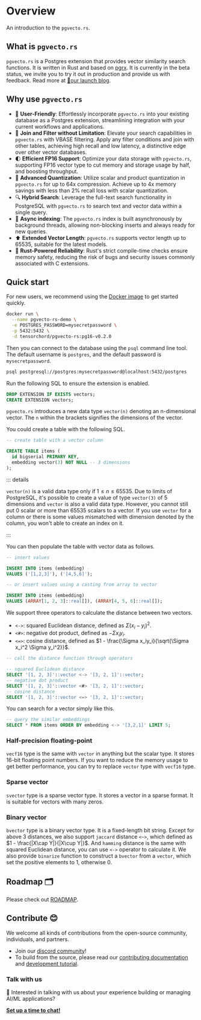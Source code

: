 # Overview

An introduction to the `pgvecto.rs`.

## What is `pgvecto.rs`

`pgvecto.rs` is a Postgres extension that provides vector similarity search functions. It is written in Rust and based on [pgrx](https://github.com/tcdi/pgrx). It is currently in the beta status, we invite you to try it out in production and provide us with feedback. Read more at [📝our launch blog](https://blog.pgvecto.rs/pgvectors-02-unifying-relational-queries-and-vector-search-in-postgresql).

## Why use `pgvecto.rs`

- 💃 **User-Friendly**: Effortlessly incorporate `pgvecto.rs` into your existing database as a Postgres extension, streamlining integration with your current workflows and applications.
- 🥅 **Join and Filter without Limitation**: Elevate your search capabilities in `pgvecto.rs` with VBASE filtering. Apply any filter conditions and join with other tables, achieving high recall and low latency, a distinctive edge over other vector databases.
- 🌓 **Efficient FP16 Support**: Optimize your data storage with `pgvecto.rs`, supporting FP16 vector type to cut memory and storage usage by half, and boosting throughput.
- 🧮 **Advanced Quantization**: Utilize scalar and product quantization in `pgvecto.rs` for up to 64x compression. Achieve up to 4x memory savings with less than 2% recall loss with scalar quantization.
- 🔍 **Hybrid Search**: Leverage the full-text search functionality in PostgreSQL with `pgvecto.rs` to search text and vector data within a single query.
- 🔗 **Async indexing**: The `pgvecto.rs` index is built asynchronously by background threads, allowing non-blocking inserts and always ready for new queries.
- ⬆️ **Extended Vector Length**: `pgvecto.rs` supports vector length up to 65535, suitable for the latest models.
- 🦀 **Rust-Powered Reliability**: Rust's strict compile-time checks ensure memory safety, reducing the risk of bugs and security issues commonly associated with C extensions.

## Quick start

For new users, we recommend using the [Docker image](https://hub.docker.com/r/tensorchord/pgvecto-rs) to get started quickly.

```sh
docker run \
  --name pgvecto-rs-demo \
  -e POSTGRES_PASSWORD=mysecretpassword \
  -p 5432:5432 \
  -d tensorchord/pgvecto-rs:pg16-v0.2.0
```

Then you can connect to the database using the `psql` command line tool. The default username is `postgres`, and the default password is `mysecretpassword`.

```sh
psql postgresql://postgres:mysecretpassword@localhost:5432/postgres
```

Run the following SQL to ensure the extension is enabled.

```sql
DROP EXTENSION IF EXISTS vectors;
CREATE EXTENSION vectors;
```

`pgvecto.rs` introduces a new data type `vector(n)` denoting an n-dimensional vector. The `n` within the brackets signifies the dimensions of the vector.

You could create a table with the following SQL. 

```sql
-- create table with a vector column

CREATE TABLE items (
  id bigserial PRIMARY KEY,
  embedding vector(3) NOT NULL -- 3 dimensions
);
```

::: details

`vector(n)` is a valid data type only if $1 \leq n \leq 65535$. Due to limits of PostgreSQL, it's possible to create a value of type `vector(3)` of $5$ dimensions and `vector` is also a valid data type. However, you cannot still put $0$ scalar or more than $65535$ scalars to a vector. If you use `vector` for a column or there is some values mismatched with dimension denoted by the column, you won't able to create an index on it.

:::

You can then populate the table with vector data as follows.

```sql
-- insert values

INSERT INTO items (embedding)
VALUES ('[1,2,3]'), ('[4,5,6]');

-- or insert values using a casting from array to vector

INSERT INTO items (embedding)
VALUES (ARRAY[1, 2, 3]::real[]), (ARRAY[4, 5, 6]::real[]);
```

We support three operators to calculate the distance between two vectors.

- `<->`: squared Euclidean distance, defined as $\Sigma (x_i - y_i) ^ 2$.
- `<#>`: negative dot product, defined as $- \Sigma x_iy_i$.
- `<=>`: cosine distance, defined as $1 - \frac{\Sigma x_iy_i}{\sqrt{\Sigma x_i^2 \Sigma y_i^2}}$.

```sql
-- call the distance function through operators

-- squared Euclidean distance
SELECT '[1, 2, 3]'::vector <-> '[3, 2, 1]'::vector;
-- negative dot product
SELECT '[1, 2, 3]'::vector <#> '[3, 2, 1]'::vector;
-- cosine distance
SELECT '[1, 2, 3]'::vector <=> '[3, 2, 1]'::vector;
```

You can search for a vector simply like this.

```sql
-- query the similar embeddings
SELECT * FROM items ORDER BY embedding <-> '[3,2,1]' LIMIT 5;
```

### Half-precision floating-point

`vecf16` type is the same with `vector` in anything but the scalar type. It stores 16-bit floating point numbers. If you want to reduce the memory usage to get better performance, you can try to replace `vector` type with `vecf16` type.

### Sparse vector

`svector` type is a sparse vector type. It stores a vector in a sparse format. It is suitable for vectors with many zeros. 

### Binary vector

`bvector` type is a binary vector type. It is a fixed-length bit string. Except for above 3 distances, we also support `jaccard` distance `<~>`, which defined as $1 - \frac{|X\cap Y|}{|X\cup Y|}$. And `hamming` distance is the same with squared Euclidean distance, you can use `<->` operator to calculate it. We also provide `binarize` function to construct a `bvector` from a `vector`, which set the positive elements to 1, otherwise 0.

## Roadmap 🗂️

Please check out [ROADMAP](../community/roadmap).

## Contribute 😊

We welcome all kinds of contributions from the open-source community, individuals, and partners.

- Join our [discord community](https://discord.gg/KqswhpVgdU)!
- To build from the source, please read our [contributing documentation](../community/contributing) and [development tutorial](../developers/development).

### Talk with us

💬 Interested in talking with us about your experience building or managing AI/ML applications?

[**Set up a time to chat!**](https://calendly.com/cegao/tensorchord-interview)
